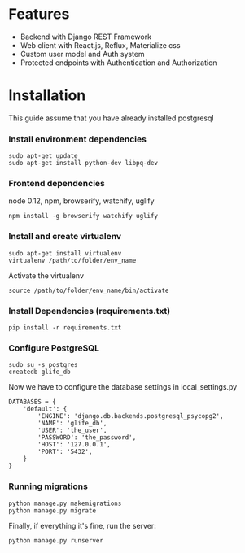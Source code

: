 # Features

* Backend with Django REST Framework
* Web client with React.js, Reflux, Materialize css
* Custom user model and Auth system
* Protected endpoints with Authentication and Authorization

# Installation

This guide assume that you have already installed postgresql

### Install environment dependencies

    sudo apt-get update
    sudo apt-get install python-dev libpq-dev
    
### Frontend dependencies
    
node 0.12, npm, browserify, watchify, uglify

    npm install -g browserify watchify uglify

### Install and create virtualenv

    sudo apt-get install virtualenv
    virtualenv /path/to/folder/env_name

Activate the virtualenv

	source /path/to/folder/env_name/bin/activate

### Install Dependencies (requirements.txt)

	pip install -r requirements.txt

### Configure PostgreSQL

	sudo su -s postgres
	createdb glife_db

Now we have to configure the database settings in local_settings.py

	DATABASES = {
	    'default': {
	        'ENGINE': 'django.db.backends.postgresql_psycopg2',
	        'NAME': 'glife_db',
	        'USER': 'the_user',
	        'PASSWORD': 'the_password',
	        'HOST': '127.0.0.1',
	        'PORT': '5432',
	    }
	}

### Running migrations

	python manage.py makemigrations
	python manage.py migrate

Finally, if everything it's fine, run the server:

	python manage.py runserver
